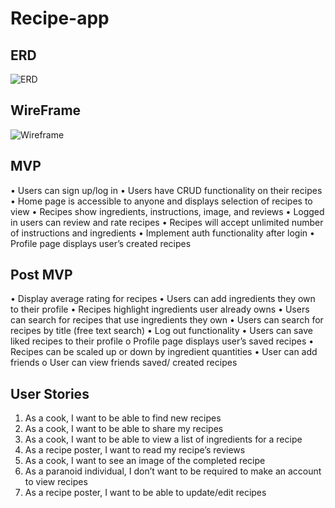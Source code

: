 # Recipe-app

## ERD
![ERD](https://imgur.com/S0Bzxcp)

## WireFrame
![Wireframe](https://imgur.com/F4mJNGx)

## MVP
•	Users can sign up/log in 
•	Users have CRUD functionality on their recipes
•	Home page is accessible to anyone and displays selection of recipes to view
•	Recipes show ingredients, instructions, image, and reviews
•	Logged in users can review and rate recipes
•	Recipes will accept unlimited number of instructions and ingredients
•	Implement auth functionality after login
•	Profile page displays user’s created recipes

## Post MVP
•	Display average rating for recipes
•	Users can add ingredients they own to their profile
•	Recipes highlight ingredients user already owns
•	Users can search for recipes that use ingredients they own
•	Users can search for recipes by title (free text search)
•	Log out functionality
•	Users can save liked recipes to their profile
o	Profile page displays user’s saved recipes
•	Recipes can be scaled up or down by ingredient quantities
•	User can add friends
o	User can view friends saved/ created recipes

## User Stories
1.	As a cook, I want to be able to find new recipes
2.	As a cook, I want to be able to share my recipes
3.	As a cook, I want to be able to view a list of ingredients for a recipe
4.	As a recipe poster, I want to read my recipe’s reviews
5.	As a cook, I want to see an image of the completed recipe
6.	As a paranoid individual, I don’t want to be required to make an account to view recipes
7.	As a recipe poster, I want to be able to update/edit recipes
